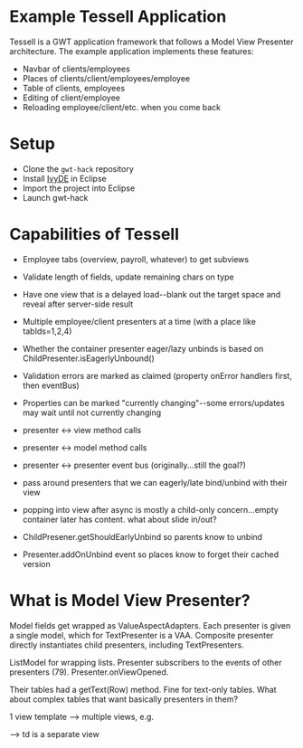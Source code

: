 Example Tessell Application 
==================================

Tessell is a GWT application framework that follows a Model View Presenter architecture. The example application implements these features:

* Navbar of clients/employees
* Places of clients/client/employees/employee
* Table of clients, employees
* Editing of client/employee
* Reloading employee/client/etc. when you come back

Setup
==============

* Clone the `gwt-hack` repository
* Install [IvyDE](http://ant.apache.org/ivy/ivyde/) in Eclipse
* Import the project into Eclipse
* Launch gwt-hack

Capabilities of Tessell 
==============

* Employee tabs (overview, payroll, whatever) to get subviews
* Validate length of fields, update remaining chars on type
* Have one view that is a delayed load--blank out the target space and reveal after server-side result
* Multiple employee/client presenters at a time (with a place like tabIds=1,2,4)
* Whether the container presenter eager/lazy unbinds is based on ChildPresenter.isEagerlyUnbound()
* Validation errors are marked as claimed (property onError handlers first, then eventBus)
* Properties can be marked "currently changing"--some errors/updates may wait until not currently changing

* presenter <-> view method calls
* presenter <-> model method calls
* presenter <-> presenter event bus (originally...still the goal?)
* pass around presenters that we can eagerly/late bind/unbind with their view
* popping into view after async is mostly a child-only concern...empty container later has content. what about slide in/out?
* ChildPresener.getShouldEarlyUnbind so parents know to unbind
* Presenter.addOnUnbind event so places know to forget their cached version

What is Model View Presenter?
==============

Model fields get wrapped as ValueAspectAdapters. Each presenter is given a single model, which for TextPresenter is a VAA.  Composite presenter directly instantiates child presenters, including TextPresenters.

ListModel for wrapping lists. Presenter subscribers to the events of other presenters (79). Presenter.onViewOpened.

Their tables had a getText(Row) method. Fine for text-only tables. What about complex tables that want basically presenters in them?

1 view template --> multiple views, e.g.

 <tr><td> --> td is a separate view





